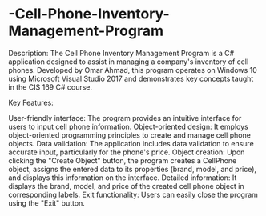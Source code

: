 # -Cell-Phone-Inventory-Management-Program
Description:
The Cell Phone Inventory Management Program is a C# application designed to assist in managing a company's inventory of cell phones. Developed by Omar Ahmad, this program operates on Windows 10 using Microsoft Visual Studio 2017 and demonstrates key concepts taught in the CIS 169 C# course.

Key Features:

User-friendly interface: The program provides an intuitive interface for users to input cell phone information.
Object-oriented design: It employs object-oriented programming principles to create and manage cell phone objects.
Data validation: The application includes data validation to ensure accurate input, particularly for the phone's price.
Object creation: Upon clicking the "Create Object" button, the program creates a CellPhone object, assigns the entered data to its properties (brand, model, and price), and displays this information on the interface.
Detailed information: It displays the brand, model, and price of the created cell phone object in corresponding labels.
Exit functionality: Users can easily close the program using the "Exit" button.
